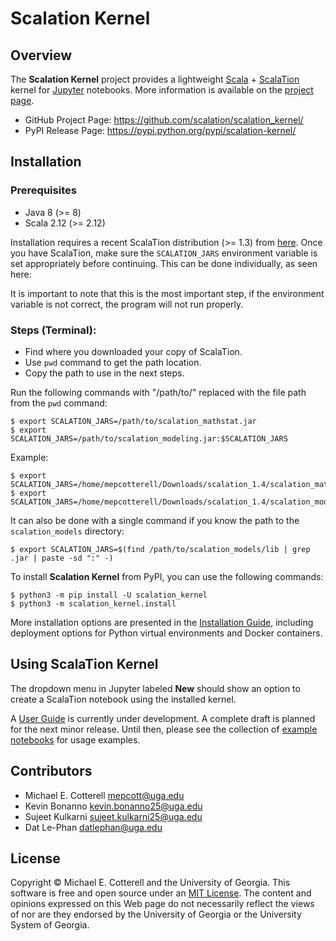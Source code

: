 # Scalation Kernel

## Overview

The **Scalation Kernel** project provides a lightweight
[Scala](http://www.scala-lang.org) + 
[ScalaTion](http://cobweb.cs.uga.edu/~jam/scalation.html) kernel for
[Jupyter](https://jupyter.readthedocs.io/en/latest/) notebooks. 
More information is available on the
[project page](https://github.com/scalation/scalation_kernel).

 * GitHub Project Page: https://github.com/scalation/scalation_kernel/
 * PyPI Release Page: https://pypi.python.org/pypi/scalation-kernel/

## Installation

### Prerequisites

 * Java 8 (>= 8) 
 * Scala 2.12 (>= 2.12)

Installation requires a recent ScalaTion distribution (>= 1.3) from
[here](http://cobweb.cs.uga.edu/~jam/scalation.html). Once you have
ScalaTion, make sure the `SCALATION_JARS` environment variable is
set appropriately before continuing. This can be done individually,
as seen here:

It is important to note that this is the most important step, if the environment
variable is not correct, the program will not run properly.

### Steps (Terminal):

 *  Find where you downloaded your copy of ScalaTion.
 *  Use `pwd` command to get the path location.
 *  Copy the path to use in the next steps.

Run the following commands with "/path/to/" replaced with the file path from the `pwd` command:
```
$ export SCALATION_JARS=/path/to/scalation_mathstat.jar
$ export SCALATION_JARS=/path/to/scalation_modeling.jar:$SCALATION_JARS
```
Example:
```
$ export SCALATION_JARS=/home/mepcotterell/Downloads/scalation_1.4/scalation_mathstat.jar
$ export SCALATION_JARS=/home/mepcotterell/Downloads/scalation_1.4/scalation_modeling.jar:$SCALATION_JARS
```

It can also be done with a single command if you know the path to the
`scalation_models` directory:

```
$ export SCALATION_JARS=$(find /path/to/scalation_models/lib | grep .jar | paste -sd ":" -)
```

To install **Scalation Kernel** from PyPI, you can use the following
commands:

```
$ python3 -m pip install -U scalation_kernel
$ python3 -m scalation_kernel.install
```

More installation options are presented in the
[Installation Guide](https://github.com/scalation/scalation_kernel/blob/master/docs/INSTALL.md),
including deployment options for Python virtual environments and
Docker containers. 

## Using ScalaTion Kernel

The dropdown menu in Jupyter labeled **New** should show an option to create a ScalaTion
notebook using the installed kernel. 

A [User Guide](https://github.com/scalation/scalation_kernel/blob/master/docs/USER.md)
is currently under development. A complete draft is planned for the next minor
release. Until then, please see the collection of
[example notebooks](https://github.com/scalation/scalation_kernel/tree/master/notebooks)
for usage examples.

## Contributors

 * Michael E. Cotterell <mepcott@uga.edu>
 * Kevin Bonanno <kevin.bonanno25@uga.edu>
 * Sujeet Kulkarni <sujeet.kulkarni25@uga.edu>
 * Dat Le-Phan <datlephan@uga.edu>

## License

Copyright &copy; Michael E. Cotterell and the University of Georgia.
This software is free and open source under an
[MIT License](https://github.com/scalation/scalation_kernel/blob/master/LICENSE.md).
The content and opinions expressed on this Web page do not necessarily
reflect the views of nor are they endorsed by the University of Georgia or
the University System of Georgia.

